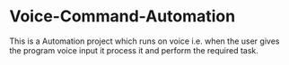 # Voice-Command-Automation
This is a Automation project which runs on voice i.e. when the user gives the program voice input it process it and perform the required task.
